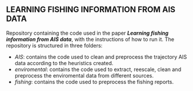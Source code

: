 ## LEARNING FISHING INFORMATION FROM AIS DATA

Repository containing the code used in the paper ***Learning fishing information from AIS data***, with the instructions of how to run it. The repository is structured in three folders:
- *AIS*: contains the code used to clean and preprocess the trajectory AIS data according to the heuristics created.
- *enviromental*: contains the code used to extract, reescale, clean and preprocess the enviromental data from different sources.
- *fishing*: contains the code used to preprocess the fishing reports.
